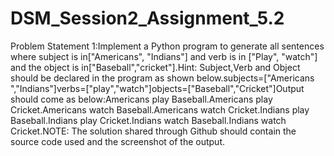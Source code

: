 # DSM_Session2_Assignment_5.2
Problem Statement 1:Implement a Python program to generate all sentences where subject is in["Americans", "Indians"] and verb is in ["Play", "watch"] and the object is in["Baseball","cricket"].Hint: Subject,Verb and Object should be declared in the program as shown below.subjects=["Americans ","Indians"]verbs=["play","watch"]objects=["Baseball","Cricket"]Output should come as below:Americans play Baseball.Americans play Cricket.Americans watch Baseball.Americans watch Cricket.Indians play Baseball.Indians play Cricket.Indians watch Baseball.Indians watch Cricket.NOTE: The solution shared through Github should contain the source code used and the screenshot of the output.
